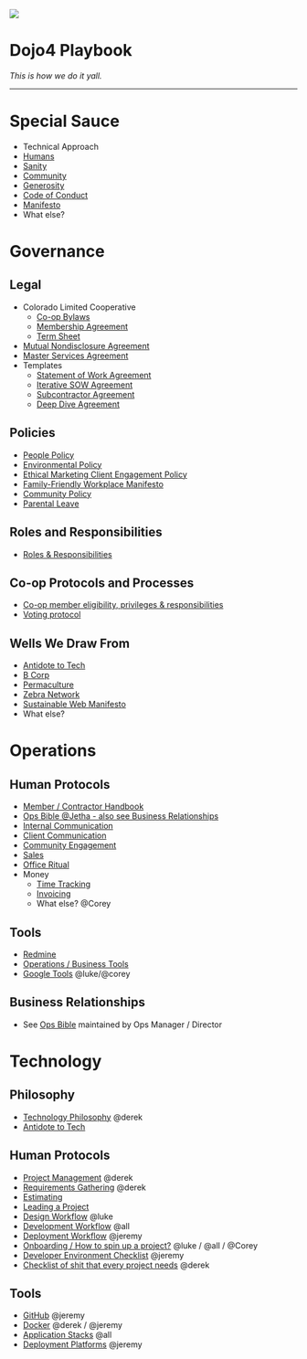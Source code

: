 ![](https://d2eslrut6bvw18.cloudfront.net/v2/39196/contents/em45qTbdWS0KWNAI/mw1920_linkedin--2020-04-27.png)

# **Dojo4 Playbook**

*This is how we do it yall.*

  

-----

  

# **Special Sauce**

  - Technical Approach
  - [Humans](https://dojo4.bit.ai/docs/W8n12taxmVPeOf5Z)
  - [Sanity](https://dojo4.bit.ai/docs/MgocrDEK3QzaTZJf)
  - [Community](https://dojo4.bit.ai/docs/PrDevHsnFoQV5OWF)
  - [Generosity](https://dojo4.bit.ai/docs/RrBMQUJAASaGK2Vp)
  - [Code of Conduct](https://dojo4.bit.ai/docs/qXPJTssdWP82G566)
  - [Manifesto](https://dojo4.bit.ai/docs/GWJiALW1k57TwTbQ)
  - What else?

  

  

  

# **Governance**

  

## **Legal**

  - Colorado Limited Cooperative
      - [Co-op Bylaws](https://dojo4.bit.ai/docs/PJwDaPQrHqtUcyqr)
      - [Membership
        Agreement](https://dojo4.bit.ai/docs/LlpHnYuonmvtNM7j)
      - [Term Sheet](https://dojo4.bit.ai/docs/ogbG1Aaz93aEKELi)
  - [Mutual Nondisclosure
    Agreement](https://dojo4.bit.ai/docs/m52H1QGcj22Z6gfa)
  - [Master Services
    Agreement](https://dojo4.bit.ai/docs/rrh7TK0WMLADC57A)
  - Templates
      - [Statement of Work
        Agreement](https://dojo4.bit.ai/docs/oDuATbGpQYxAxpb8)
      - [Iterative SOW
        Agreement](https://dojo4.bit.ai/docs/VwhCPUIwWJvFyW0u)
      - [Subcontractor
        Agreement](https://dojo4.bit.ai/docs/11MZ7lkOcCX98MDF)
      - [Deep Dive
        Agreement](https://dojo4.bit.ai/docs/qZ13OCP86TvoMKqr)

  

## **Policies**

  - [People Policy](https://dojo4.bit.ai/docs/L2BuELIUsfyqJ6UA)
  - [Environmental
    Policy](https://github.com/dojo4/policy/blob/master/environmental_policy.md)
  - [Ethical Marketing Client Engagement
    Policy](https://github.com/dojo4/policy/blob/master/ethical-marketing-client-engagement-policy.md)
  - [Family-Friendly Workplace
    Manifesto](https://dojo4.bit.ai/docs/QuGUFPoQJ2EwveHB)
  - [Community Policy](https://dojo4.bit.ai/docs/PrDevHsnFoQV5OWF)
  - [Parental Leave](https://dojo4.bit.ai/docs/AZV7LYHp9GckKYOK)

  

## **Roles and Responsibilities**

  - [Roles &
    Responsibilities](https://dojo4.bit.ai/docs/MR6AvCGRKV9Hdlm6)

  

## **Co-op Protocols and Processes**

  - [Co-op member eligibility, privileges &
    responsibilities](https://dojo4.bit.ai/docs/r8zGcImHW08upb5i)
  - [Voting protocol](https://dojo4.bit.ai/docs/LnTgjNDuk0kMvI1A)

  

## **Wells We Draw From**

  - [Antidote to Tech](https://www.antidoteto.tech/)
  - [B Corp](https://dojo4.bit.ai/docs/TcpwhaHmOv2Q2Ob6)
  - [Permaculture](https://dojo4.bit.ai/docs/sViZmagviFaz9iEu)
  - [Zebra Network](https://dojo4.bit.ai/docs/OY3pmtcMLtvtYMsz)
  - [Sustainable Web
    Manifesto](https://www.sustainablewebmanifesto.com/)
  - What else?

  

# **Operations**

  

## **Human Protocols**

  - [Member / Contractor
    Handbook](https://github.com/dojo4/policy/blob/master/hr.md)
  - [Ops Bible @Jetha - also see Business
    Relationships](https://docs.google.com/document/d/1E6l0-SMJu3GN7ymCCEkxhJn6_kMbUijbKjqfOTme2-A/edit?usp=sharing)
  - [Internal Communication](https://dojo4.bit.ai/docs/Bxydnl5HTPtYOSsN)
  - [Client Communication](https://dojo4.bit.ai/docs/uQKOXMWTOI1SXtYP)
  - [Community Engagement](https://dojo4.bit.ai/docs/PrDevHsnFoQV5OWF)
  - [Sales](https://dojo4.bit.ai/docs/PpgqKLok9TZvkhNW)
  - [Office Ritual](https://dojo4.bit.ai/docs/qEgAbsM1bC0L7jrq)
  - Money
      - [Time Tracking](https://dojo4.bit.ai/docs/gDFw6K81oSooQxXO)
      - [Invoicing](https://dojo4.bit.ai/docs/dBrQpPK4SeVQrH64)
      - What else? @Corey

  

## **Tools**

  - [Redmine](https://dojo4.bit.ai/docs/i7VMnKMr1bdDY9zb)
  - [Operations / Business
    Tools](https://dojo4.bit.ai/docs/i0V2Mz2C0UCgC1Zg)
  - [Google Tools](https://dojo4.bit.ai/docs/CtfMQZkCDOLRFEh8)
    @luke/@corey

  

## **Business Relationships**

  - See [Ops
    Bible](https://docs.google.com/document/d/1E6l0-SMJu3GN7ymCCEkxhJn6_kMbUijbKjqfOTme2-A/edit?usp=sharing)
    maintained by Ops Manager / Director

  

# **Technology**

  

## **Philosophy**

  - [Technology Philosophy](https://dojo4.bit.ai/docs/0OP7nJcwTUENd302)
    @derek
  - [Antidote to Tech](http://antidoteto.tech)

  

## **Human Protocols**

  - [Project Management](https://dojo4.bit.ai/docs/BDXiLvDyqEsH0Vtn)
    @derek
  - [Requirements Gathering](https://dojo4.bit.ai/docs/XNhYctATJEiLxt0C)
    @derek
  - [Estimating](https://dojo4.bit.ai/docs/LdCacSj8yYadmIiN)
  - [Leading a Project](https://dojo4.bit.ai/docs/9Kubq1l8gSQuMzjn)
  - [Design Workflow](https://dojo4.bit.ai/docs/nmh2s5m1bkDSRMKa) @luke
  - [Development Workflow](https://dojo4.bit.ai/docs/82hJrLZyJ0b20Omq)
    @all
  - [Deployment Workflow](https://dojo4.bit.ai/docs/ArmAg83dPSSMHNaz)
    @jeremy
  - [Onboarding / How to spin up a
    project?](https://dojo4.bit.ai/docs/nLG3GrO3uHjSKoV4) @luke / @all /
    @Corey
  - [Developer Environment
    Checklist](https://dojo4.bit.ai/docs/XF51BkHpjWTgpPB9) @jeremy
  - [Checklist of shit that every project
    needs](https://dojo4.bit.ai/docs/w0Y1Qv4gK8aYx0VP) @derek

  

## **Tools**

  - [GitHub](https://dojo4.bit.ai/docs/YcusOEeoO7XNztMy) @jeremy
  - [Docker](https://dojo4.bit.ai/docs/kOGqakHQkxFvgtxD) @derek /
    @jeremy
  - [Application Stacks](https://dojo4.bit.ai/docs/mKms9SiZYGGWdQuB)
    @all
  - [Deployment Platforms](https://dojo4.bit.ai/docs/9Pw9iHvr4NGRxFzg)
    @jeremy
